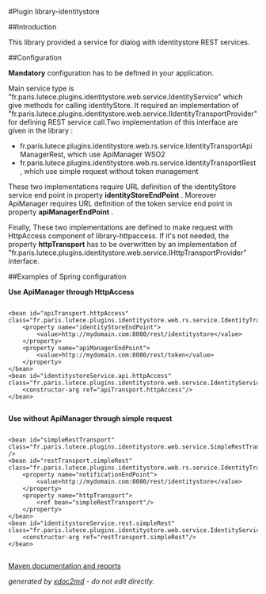 
#Plugin library-identitystore

##Introduction

This library provided a service for dialog with identitystore REST services.

##Configuration

 **Mandatory** configuration has to be defined in your application.

Main service type is "fr.paris.lutece.plugins.identitystore.web.service.IdentityService" which give methods for calling identityStore. It required an implementation of "fr.paris.lutece.plugins.identitystore.web.service.IIdentityTransportProvider" for defining REST service call.Two implementation of this interface are given in the library :
 
* fr.paris.lutece.plugins.identitystore.web.rs.service.IdentityTransportApiManagerRest, which use ApiManager WSO2
* fr.paris.lutece.plugins.identitystore.web.rs.service.IdentityTransportRest, which use simple request without token management


These two implementations require URL definition of the identityStore service end point in property **identityStoreEndPoint** . Moreover ApiManager requires URL definition of the token service end point in property **apiManagerEndPoint** .

Finally, These two implementations are defined to make request with HttpAccess component of library-httpaccess. If it's not needed, the property **httpTransport** has to be overwritten by an implementation of "fr.paris.lutece.plugins.identitystore.web.service.IHttpTransportProvider" interface.

##Examples of Spring configuration

 **Use ApiManager through HttpAccess** 
```

<bean id="apiTransport.httpAccess" class="fr.paris.lutece.plugins.identitystore.web.rs.service.IdentityTransportApiManagerRest">
    <property name="identityStoreEndPoint">
        <value>http://mydomain.com:8080/rest/identitystore</value>
    </property>
    <property name="apiManagerEndPoint">
        <value>http://mydomain.com:8080/rest/token</value>
    </property>
</bean>
<bean id="identitystoreService.api.httpAccess" class="fr.paris.lutece.plugins.identitystore.web.service.IdentityService">
    <constructor-arg ref="apiTransport.httpAccess"/>
</bean>
                    
```


 **Use without ApiManager through simple request** 
```

<bean id="simpleRestTransport" class="fr.paris.lutece.plugins.identitystore.web.service.SimpleRestTransport" />
<bean id="restTransport.simpleRest" class="fr.paris.lutece.plugins.identitystore.web.rs.service.IdentityTransportRest">
    <property name="notificationEndPoint">
        <value>http://mydomain.com:8080/rest/identitystore</value>
    </property>
    <property name="httpTransport">
        <ref bean="simpleRestTransport"/>
    </property>
</bean>
<bean id="identitystoreService.rest.simpleRest" class="fr.paris.lutece.plugins.identitystore.web.service.IdentityService">
    <constructor-arg ref="restTransport.simpleRest"/>
</bean>
                    
```



[Maven documentation and reports](http://dev.lutece.paris.fr/plugins/library-identitystore/)



 *generated by [xdoc2md](https://github.com/lutece-platform/tools-maven-xdoc2md-plugin) - do not edit directly.*